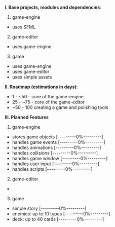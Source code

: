**I. Base projects, modules and dependencies**:

1) game-engine
 - uses SFML

2) game-editor
 - uses game-engine
	
3) game
 - uses game-engine
 - uses game-editor
 - uses simple assets

**II. Roadmap (estimations in days)**:

 - 1  - ~50 - core of the game-engine
 - 25 - ~75 - core of the game-editor
 - ~50 - 100 creating a game and polishing tools

**III. Planned Features**
1) game-engine
 - stores game objects		    [---------0%---------] 
 - handles game events		    [---------0%---------]
 - handles animations			[---------0%---------]
 - handles collisions			[---------0%---------]
 - handles game window		    [---------0%---------]
 - handles user input			[---------0%---------]
 - handles scripts				[---------0%---------]

2) game-editor
 -

3) game
 - simple story                 [---------0%---------]
 - enemies: up to 10 types      [---------0%---------] 
 - deck: up to 40 cards         [---------0%---------]
